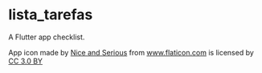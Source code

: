 # lista_tarefas

A Flutter app checklist.

App icon made by <a href="https://www.flaticon.com/authors/nice-and-serious" title="Nice and Serious">Nice and Serious</a> from <a href="https://www.flaticon.com/" 			    title="Flaticon">www.flaticon.com</a> is licensed by <a href="http://creativecommons.org/licenses/by/3.0/" 			    title="Creative Commons BY 3.0" target="_blank">CC 3.0 BY</a></div>
